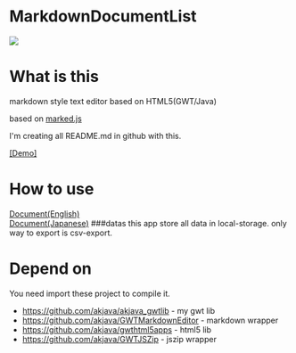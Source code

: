 MarkdownDocumentList
====================

![](http://www.akjava.com/img4/marddownlist1.jpg)

What is this
============
markdown style text editor based on HTML5(GWT/Java)

based on [marked.js](https://github.com/chjj/marked)

I'm creating all README.md in github with this.


[[Demo]](http://android.akjava.com/html5apps/markedlist.html)

How to use
==========


[Document(English)](http://www.akjava.com/en/webapps/markdownlist/index.html)  
[Document(Japanese)](http://www.akjava.com/jp/webapps/markdownlist/index.html)
###datas
this app store all data in local-storage.
only way to export is csv-export.


Depend on
=========
You need import these project to compile it.
- https://github.com/akjava/akjava_gwtlib - my gwt lib
- https://github.com/akjava/GWTMarkdownEditor - markdown wrapper
- https://github.com/akjava/gwthtml5apps - html5 lib
- https://github.com/akjava/GWTJSZip - jszip wrapper